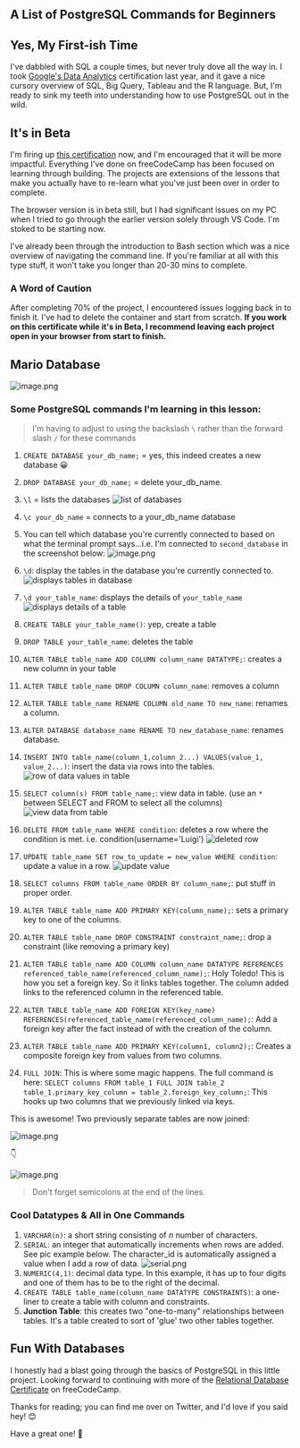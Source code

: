 ## A List of PostgreSQL Commands for Beginners

## Yes, My First-ish Time

I've dabbled with SQL a couple times, but never truly dove all the way in. I took [Google's Data Analytics](https://grow.google/certificates/data-analytics/#?modal_active=none) certification last year, and it gave a nice cursory overview of SQL, Big Query, Tableau and the R language. But, I'm ready to sink my teeth into understanding how to use PostgreSQL out in the wild.

## It's in Beta

I'm firing up [this certification](https://www.freecodecamp.org/learn/relational-database/) now, and I'm encouraged that it will be more impactful. Everything I've done on freeCodeCamp has been focused on learning through building. The projects are extensions of the lessons that make you actually have to re-learn what you've just been over in order to complete. 

The browser version is in beta still, but I had significant issues on my PC when I tried to go through the earlier version solely through VS Code. I'm stoked to be starting now.

I've already been through the introduction to Bash section which was a nice overview of navigating the command line. If you're familiar at all with this type stuff, it won't take you longer than 20-30 mins to complete.

### A Word of Caution

After completing 70% of the project, I encountered issues logging back in to finish it. I've had to delete the container and start from scratch. **If you work on this certificate while it's in Beta, I recommend leaving each project open in your browser from start to finish.**

## Mario Database


![image.png](https://cdn.hashnode.com/res/hashnode/image/upload/v1649005400878/O3C1C9YuT.png)

### Some PostgreSQL commands I'm learning in this lesson:

> I'm having to adjust to using the backslash `\` rather than the forward slash `/` for these commands

1. `CREATE DATABASE your_db_name;` = yes, this indeed creates a new database 😀
1. `DROP DATABASE your_db_name;` = delete your_db_name.
1. `\l` = lists the databases 
![list of databases](https://cdn.hashnode.com/res/hashnode/image/upload/v1649007630717/pgdGzETzH.png)
1. `\c your_db_name` = connects to a your_db_name database
1. You can tell which database you're currently connected to based on what the terminal prompt says...i.e. I'm connected to `second_database` in the screenshot below:
![image.png](https://cdn.hashnode.com/res/hashnode/image/upload/v1649005956123/dn8Tz1xjR.png)
1. `\d`: display the tables in the database you're currently connected to. 
![displays tables in database](https://cdn.hashnode.com/res/hashnode/image/upload/v1649007576392/P5-E6jUJp.png)
1. `\d your_table_name`: displays the details of `your_table_name` ![displays details of a table](https://cdn.hashnode.com/res/hashnode/image/upload/v1649007535723/3pZ8yRGob.png)

1. `CREATE TABLE your_table_name()`: yep, create a table
1. `DROP TABLE your_table_name`: deletes the table
1. `ALTER TABLE table_name ADD COLUMN column_name DATATYPE;`: creates a new column in your table
1. `ALTER TABLE table_name DROP COLUMN column_name`: removes a column
1. `ALTER TABLE table_name RENAME COLUMN old_name TO new_name`: renames a column.
1. `ALTER DATABASE database_name RENAME TO new_database_name`: renames database.
1. `INSERT INTO table_name(column_1,column_2...) VALUES(value_1, value_2...)`: insert the data via rows into the tables. 
![row of data values in table](https://cdn.hashnode.com/res/hashnode/image/upload/v1649008296545/GQop6MX1O.png)
1. `SELECT column(s) FROM table_name;`: view data in table. (use an `*` between SELECT and FROM to select all the columns)
![view data from table](https://cdn.hashnode.com/res/hashnode/image/upload/v1649009102890/BXUUXhQZd.png)
1. `DELETE FROM table_name WHERE condition`: deletes a row where the condition is met. i.e. condition(username='Luigi') 
![deleted row](https://cdn.hashnode.com/res/hashnode/image/upload/v1649009377587/16smZ3jf3.png)
1. `UPDATE table_name SET row_to_update = new_value WHERE condition`: update a value in a row.
![update value](https://cdn.hashnode.com/res/hashnode/image/upload/v1649030923990/-FFb8rpjP.png)
1. `SELECT columns FROM table_name ORDER BY column_name;`: put stuff in proper order.
1. `ALTER TABLE table_name ADD PRIMARY KEY(column_name);`: sets a primary key to one of the columns.
1. `ALTER TABLE table_name DROP CONSTRAINT constraint_name;`: drop a constraint (like removing a primary key)
1. `ALTER TABLE table_name ADD COLUMN column_name DATATYPE REFERENCES referenced_table_name(referenced_column_name);`: Holy Toledo! This is how you set a foreign key. So it links tables together. The column added links to the referenced column in the referenced table. 
1. `ALTER TABLE table_name ADD FOREIGN KEY(key_name) REFERENCES(referenced_table_name(referenced_column_name);`: Add a foreign key after the fact instead of with the creation of the column.
1. `ALTER TABLE table_name ADD PRIMARY KEY(column1, column2);`: Creates a composite foreign key from values from two columns.
1. `FULL JOIN`: This is where some magic happens. The full command is here: `SELECT columns FROM table_1 FULL JOIN table_2 table_1.primary_key_column = table_2.foreign_key_column;`: This hooks up two columns that we previously linked via keys.

This is awesome! Two previously separate tables are now joined: 

![image.png](https://cdn.hashnode.com/res/hashnode/image/upload/v1649363289895/baPSI_tUC.png)

👇

![image.png](https://cdn.hashnode.com/res/hashnode/image/upload/v1649363259311/bHlYL6Ey-.png)

> Don't forget semicolons at the end of the lines. 

### Cool Datatypes & All in One Commands

1. `VARCHAR(n)`: a short string consisting of *n* number of characters.
1. `SERIAL`: an integer that automatically increments when rows are added. See pic example below. The character_id is automatically assigned a value when I add a row of data.
![serial.png](https://cdn.hashnode.com/res/hashnode/image/upload/v1649030226037/q5BRgi1mm.png)
1. `NUMERIC(4,1)`: decimal data type. In this example, it has up to four digits and one of them has to be to the right of the decimal. 
1. `CREATE TABLE table_name(column_name DATATYPE CONSTRAINTS)`: a one-liner to create a table with column and constraints.
1. **Junction Table**: this creates two "one-to-many" relationships between tables. It's a table created to sort of 'glue' two other tables together.

## Fun With Databases

I honestly had a blast going through the basics of PostgreSQL in this little project. Looking forward to continuing with more of the [Relational Database Certificate](https://www.freecodecamp.org/learn/relational-database/) on freeCodeCamp.

Thanks for reading; you can find me over on Twitter, and I'd love if you said hey! 😊

Have a great one! 👋